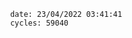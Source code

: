 

                date: 23/04/2022 03:41:41
                cycles: 59040

                         